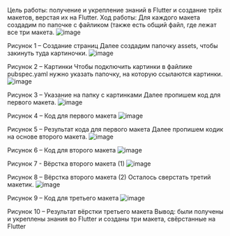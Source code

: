 Цель работы: получение и укрепление знаний в Flutter и создание трёх макетов, верстая их на Flutter.
Ход работы:
Для каждого макета создадим по папочке с файликом (также есть общий файл, где лежат все три макета.
 ![image](https://user-images.githubusercontent.com/77003061/197561836-7e4f9a3e-3948-4fac-b4f0-b0adfd761ca9.png)

Рисунок 1 – Создание страниц
Далее создадим папочку assets, чтобы закинуть туда картиночки.
 ![image](https://user-images.githubusercontent.com/77003061/197561906-06cbf703-c3af-4685-8da7-2f2f4f0244ae.png)

Рисунок 2 – Картинки
Чтобы подключить картинки в файлике pubspec.yaml нужно указать папочку, на которую ссылаются картинки.
 ![image](https://user-images.githubusercontent.com/77003061/197561934-61fd0a91-bd6f-45d9-b679-5855cc70d827.png)

Рисунок 3 – Указание на папку с картинками
Далее пропишем код для первого макета.
 ![image](https://user-images.githubusercontent.com/77003061/197561959-092b9856-2e58-43be-b8e9-de03caf5fcde.png)

Рисунок 4 – Код для первого макета
 ![image](https://user-images.githubusercontent.com/77003061/197562033-cbb4685c-c103-4813-9e09-2e4660a4b042.png)

Рисунок 5 – Результат кода для первого макета
Далее пропишем кодик на основе второго макета.
 ![image](https://user-images.githubusercontent.com/77003061/197562210-2102a24f-920e-4f2a-948d-a4127dfb15e0.png)

Рисунок 6 – Код для второго макета
 ![image](https://user-images.githubusercontent.com/77003061/197562240-2c6776ec-2271-4723-874f-f97d5c7b6788.png)

Рисунок 7 - Вёрстка второго макета (1)
 ![image](https://user-images.githubusercontent.com/77003061/197562282-4e379301-0587-46a4-9762-0cb6b3983397.png)

Рисунок 8 – Вёрстка второго макета (2)
Осталось сверстать третий макетик.
 ![image](https://user-images.githubusercontent.com/77003061/197562322-303af7ca-fa2f-4a48-841b-87dd850e5464.png)

Рисунок 9 – Код для третьего макета
 ![image](https://user-images.githubusercontent.com/77003061/197562345-c242925b-f0bc-491a-973c-134646e1b073.png)

Рисунок 10 – Результат вёрстки третьего макета
Вывод: были получены и укреплены знания во Flutter и созданы три макета, свёрстанные на Flutter 
